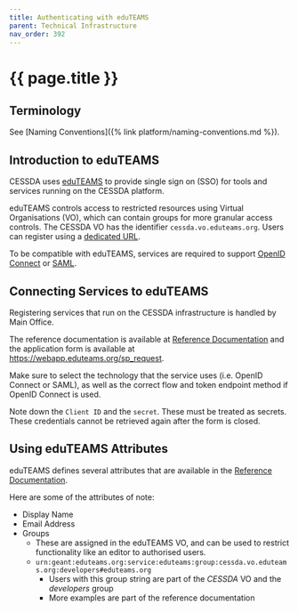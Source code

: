 ```yaml
---
title: Authenticating with eduTEAMS
parent: Technical Infrastructure
nav_order: 392
---
```


# {{ page.title }}

## Terminology

See [Naming Conventions]({% link platform/naming-conventions.md %}).

## Introduction to eduTEAMS

CESSDA uses [eduTEAMS](https://eduteams.org/) to provide single sign on (SSO) for tools and services running on the CESSDA platform.

eduTEAMS controls access to restricted resources using Virtual Organisations (VO),
which can contain groups for more granular access controls. The CESSDA VO has the identifier `cessda.vo.eduteams.org`.
Users can register using a [dedicated URL](https://mms.eduteams.org/registrar/?vo=eduTEAMS&targetexisting=%3Fvo%3Dcessda.vo.eduteams.org&targetnew=%3Fvo%3Dcessda.vo.eduteams.org&targetextended=%3Fvo%3Dcessda.vo.eduteams.org).

To be compatible with eduTEAMS, services are required to support [OpenID Connect](https://openid.net/connect/) or
[SAML](http://docs.oasis-open.org/security/saml/Post2.0/sstc-saml-tech-overview-2.0.html).

## Connecting Services to eduTEAMS

Registering services that run on the CESSDA infrastructure is handled by Main Office.

The reference documentation is available at [Reference Documentation](https://wiki.geant.org/display/eduTEAMS/Registering+services+on+the+eduTEAMS+Service)
and the application form is available at <https://webapp.eduteams.org/sp_request>.

Make sure to select the technology that the service uses (i.e. OpenID Connect or SAML),
as well as the correct flow and token endpoint method if OpenID Connect is used.

Note down the `Client ID` and the `secret`. These must be treated as secrets.
These credentials cannot be retrieved again after the form is closed.
<!--Link to the secrets documentation when this is written-->

## Using eduTEAMS Attributes

eduTEAMS defines several attributes that are available in the [Reference Documentation](https://wiki.geant.org/display/eduTEAMS/Attributes+available+to+Relying+Parties).

Here are some of the attributes of note:

* Display Name
* Email Address
* Groups
  * These are assigned in the eduTEAMS VO, and can be used to restrict functionality like an editor to authorised users.
  * `urn:geant:eduteams.org:service:eduteams:group:cessda.vo.eduteams.org:developers#eduteams.org`
    * Users with this group string are part of the *CESSDA* VO and the *developers* group
    * More examples are part of the reference documentation
